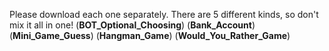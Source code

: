 Please download each one separately. There are 5 different kinds, so don't mix it all in one!
(**BOT_Optional_Choosing**)
(**Bank_Account**)
(**Mini_Game_Guess**)
(**Hangman_Game**)
(**Would_You_Rather_Game**)
